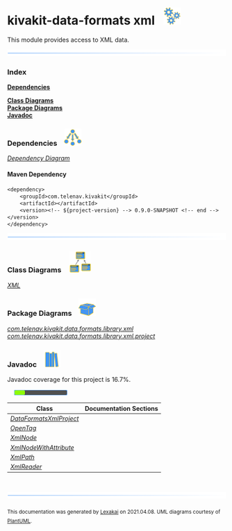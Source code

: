 # kivakit-data-formats xml &nbsp;&nbsp;![](documentation/images/gears-40.png)

This module provides access to XML data.

![](documentation/images/horizontal-line.png)

### Index

[**Dependencies**](#dependencies)  

[**Class Diagrams**](#class-diagrams)  
[**Package Diagrams**](#package-diagrams)  
[**Javadoc**](#javadoc)

### Dependencies <a name="dependencies"></a> &nbsp;&nbsp; ![](documentation/images/dependencies-40.png)

[*Dependency Diagram*](documentation/diagrams/dependencies.svg)

#### Maven Dependency

    <dependency>
        <groupId>com.telenav.kivakit</groupId>
        <artifactId></artifactId>
        <version><!-- ${project-version} --> 0.9.0-SNAPSHOT <!-- end --></version>
    </dependency>
![](documentation/images/horizontal-line.png)

[//]: # (start-user-text)



[//]: # (end-user-text)

### Class Diagrams <a name="class-diagrams"></a> &nbsp; &nbsp; ![](documentation/images/diagram-48.png)

[*XML*](documentation/diagrams/diagram-xml.svg)  

### Package Diagrams <a name="package-diagrams"></a> &nbsp;&nbsp; ![](documentation/images/box-40.png)

[*com.telenav.kivakit.data.formats.library.xml*](documentation/diagrams/com.telenav.kivakit.data.formats.library.xml.svg)  
[*com.telenav.kivakit.data.formats.library.xml.project*](documentation/diagrams/com.telenav.kivakit.data.formats.library.xml.project.svg)  

### Javadoc <a name="javadoc"></a> &nbsp;&nbsp; ![](documentation/images/books-40.png)

Javadoc coverage for this project is 16.7%.  
  
&nbsp; &nbsp;  ![](documentation/images/meter-20-12.png)



| Class | Documentation Sections |
|---|---|
| [*DataFormatsXmlProject*](https://telenav.github.io/kivakit/javadoc/kivakit.data.formats.xml/com/telenav/kivakit/data/formats/library/xml/project/DataFormatsXmlProject.html) |  |  
| [*OpenTag*](https://telenav.github.io/kivakit/javadoc/kivakit.data.formats.xml/com/telenav/kivakit/data/formats/library/xml/OpenTag.html) |  |  
| [*XmlNode*](https://telenav.github.io/kivakit/javadoc/kivakit.data.formats.xml/com/telenav/kivakit/data/formats/library/xml/XmlNode.html) |  |  
| [*XmlNodeWithAttribute*](https://telenav.github.io/kivakit/javadoc/kivakit.data.formats.xml/com/telenav/kivakit/data/formats/library/xml/XmlNodeWithAttribute.html) |  |  
| [*XmlPath*](https://telenav.github.io/kivakit/javadoc/kivakit.data.formats.xml/com/telenav/kivakit/data/formats/library/xml/XmlPath.html) |  |  
| [*XmlReader*](https://telenav.github.io/kivakit/javadoc/kivakit.data.formats.xml/com/telenav/kivakit/data/formats/library/xml/XmlReader.html) |  |  

[//]: # (start-user-text)



[//]: # (end-user-text)

<br/>

![](documentation/images/horizontal-line.png)

  
<sub>This documentation was generated by [Lexakai](https://github.com/Telenav/lexakai) on 2021.04.08. UML diagrams courtesy
of [PlantUML](http://plantuml.com).</sub>

